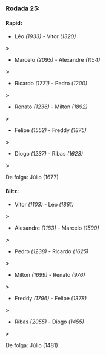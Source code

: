 ### Rodada 25:

#### Rapid:

* Léo *(1933)*     -     Vitor *(1320)*

 **>** 
* Marcelo *(2095)*     -     Alexandre *(1154)*

 **>** 
* Ricardo *(1771)*     -     Pedro *(1200)*

 **>** 
* Renato *(1236)*     -     Milton *(1892)*

 **>** 
* Felipe *(1552)*     -     Freddy *(1875)*

 **>** 
* Diogo *(1237)*     -     Ribas *(1623)*

 **>** 

De folga: Júlio (1677)

#### Blitz:

* Vitor *(1103)*     -     Léo *(1861)*

 **>** 
* Alexandre *(1183)*     -     Marcelo *(1590)*

 **>** 
* Pedro *(1238)*     -     Ricardo *(1625)*

 **>** 
* Milton *(1699)*     -     Renato *(976)*

 **>** 
* Freddy *(1796)*     -     Felipe *(1378)*

 **>** 
* Ribas *(2055)*     -     Diogo *(1455)*

 **>** 

De folga: Júlio (1481)

